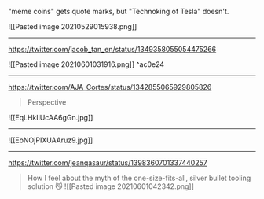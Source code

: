 
"meme coins" gets quote marks, but "Technoking of Tesla" doesn't.

![[Pasted image 20210529015938.png]]

---

https://twitter.com/jacob_tan_en/status/1349358055054475266

![[Pasted image 20210601031916.png]] ^ac0e24

---

https://twitter.com/AJA_Cortes/status/1342855065929805826
> Perspective
> 
![[EqLHkIlUcAA6gGn.jpg]]

---

![[EoNOjPIXUAAruz9.jpg]]

---

https://twitter.com/jeanqasaur/status/1398360701337440257
> How I feel about the myth of the one-size-fits-all, silver bullet tooling solution 😼
![[Pasted image 20210601042342.png]]